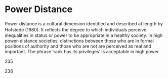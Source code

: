 # Power Distance

Power distance is a cultural dimension identiﬁed and described at length by Hofstede (1980). It reﬂects the degree to which individuals perceive inequalities in status or power to be appropriate in a healthy society. In high power-distance societies, distinctions between those who are in formal positions of authority and those who are not are perceived as real and important. The phrase ‘rank has its privileges’ is acceptable in high power

235

236